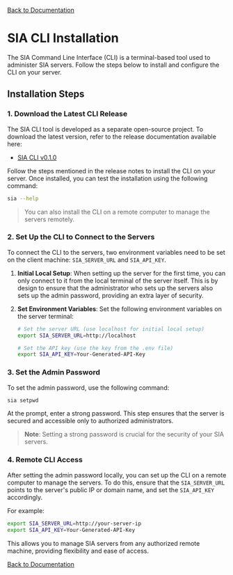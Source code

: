 [Back to Documentation](/docs/README.md)

# SIA CLI Installation

The SIA Command Line Interface (CLI) is a terminal-based tool used to administer SIA servers. Follow the steps below to install and configure the CLI on your server.

## Installation Steps

### 1. **Download the Latest CLI Release**

The SIA CLI tool is developed as a separate open-source project. To download the latest version, refer to the release documentation available here:

- [SIA CLI v0.1.0](https://github.com/rmrbytes/sia-cli/releases/tag/v0.1.0)

Follow the steps mentioned in the release notes to install the CLI on your server. Once installed, you can test the installation using the following command:

```bash
sia --help
```

> You can also install the CLI on a remote computer to manage the servers remotely.

### 2. **Set Up the CLI to Connect to the Servers**

To connect the CLI to the servers, two environment variables need to be set on the client machine: `SIA_SERVER_URL` and `SIA_API_KEY`.

1. **Initial Local Setup**: When setting up the server for the first time, you can only connect to it from the local terminal of the server itself. This is by design to ensure that the administrator who sets up the servers also sets up the admin password, providing an extra layer of security.

2. **Set Environment Variables**: Set the following environment variables on the server terminal:

   ```bash
   # Set the server URL (use localhost for initial local setup)
   export SIA_SERVER_URL=http://localhost

   # Set the API key (use the key from the .env file)
   export SIA_API_KEY=Your-Generated-API-Key
   ```

### 3. **Set the Admin Password**

To set the admin password, use the following command:

```bash
sia setpwd
```

At the prompt, enter a strong password. This step ensures that the server is secured and accessible only to authorized administrators.

> **Note**: Setting a strong password is crucial for the security of your SIA servers.

### 4. **Remote CLI Access**

After setting the admin password locally, you can set up the CLI on a remote computer to manage the servers. To do this, ensure that the `SIA_SERVER_URL` points to the server's public IP or domain name, and set the `SIA_API_KEY` accordingly.

For example:

```bash
export SIA_SERVER_URL=http://your-server-ip
export SIA_API_KEY=Your-Generated-API-Key
```

This allows you to manage SIA servers from any authorized remote machine, providing flexibility and ease of access.

[Back to Documentation](/docs/README.md)
